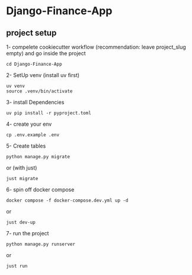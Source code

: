 # Django-Finance-App

## project setup

1- compelete cookiecutter workflow (recommendation: leave project_slug empty) and go inside the project
```
cd Django-Finance-App
```

2- SetUp venv (install uv first)
```
uv venv
source .venv/bin/activate
```

3- install Dependencies
```
uv pip install -r pyproject.toml
```

4- create your env
```
cp .env.example .env
```

5- Create tables
```
python manage.py migrate
```
or (with just)
```
just migrate
```

6- spin off docker compose
```
docker compose -f docker-compose.dev.yml up -d
```
or
```
just dev-up
```

7- run the project
```
python manage.py runserver
```
or
```
just run
```